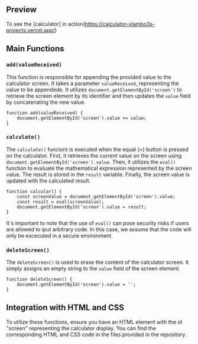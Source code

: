 ## Preview

To see the [calculator] in action(https://calculator-vlambo3s-projects.vercel.app/)

## Main Functions

### `add(valueReceived)`

This function is responsible for appending the provided value to the calculator screen. It takes a parameter `valueReceived`, representing the value to be appendede. It utilizes `document.getElementById('screen')` to retrieve the screen element by its identifier and then updates the `value` field by concatenating the new value.

    function add(valueReceived) {
        document.getElementById('screen').value += value;
    }

### `calculate()`

The `calculate()` funciont is executed when the equal (=) button is pressed on the calculator. First, it retrieves the current value on the screen using `document.getElementById('screen').value`. Then, it utilizes the `eval()` function to evaluate the mathematical expression represented by the screen value. The result is stored in the `result` variable. Finally, the screen value is updated with the calculated result.

    function calcular() {
        const screenValue = document.getElementById('screen').value;
        const result = eval(screenValue);
        document.getElementById('screen').value = result;
    }

It´s important to note that the use of `eval()` can pose security risks if users are allowed to iput arbitrary code. In this case, we assume that the code will only be excecuted in a secure environment.

### `deleteScreen()`

The `deleteScreen()` is used to erase the content of the calculator screen. It simply assigns an empty string to the `value` field of the screen element.

    function deleteScreen() {
        document.getElementById('screen').value = '';
    }

## Integration with HTML and CSS

To utilize these functions, ensure you have an HTML element with the id "screen" representing the calculator display. You can find the corresponding HTML and CSS code in the files provided in the repository.
